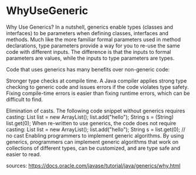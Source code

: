 # WhyUseGeneric

Why Use Generics?
In a nutshell, generics enable types (classes and interfaces) to be parameters when defining classes, interfaces and methods. Much like the more familiar formal parameters used in method declarations, type parameters provide a way for you to re-use the same code with different inputs. The difference is that the inputs to formal parameters are values, while the inputs to type parameters are types.

Code that uses generics has many benefits over non-generic code:

Stronger type checks at compile time.
A Java compiler applies strong type checking to generic code and issues errors if the code violates type safety. Fixing compile-time errors is easier than fixing runtime errors, which can be difficult to find.

Elimination of casts.
The following code snippet without generics requires casting:
List list = new ArrayList();
list.add("hello");
String s = (String) list.get(0);
When re-written to use generics, the code does not require casting:
List<String> list = new ArrayList<String>();
list.add("hello");
String s = list.get(0);   // no cast
Enabling programmers to implement generic algorithms.
By using generics, programmers can implement generic algorithms that work on collections of different types, can be customized, and are type safe and easier to read.


sources: https://docs.oracle.com/javase/tutorial/java/generics/why.html
